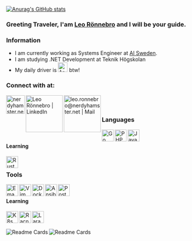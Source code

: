 [![Anurag's GitHub stats](https://img.shields.io/badge/Mail-PGP%20Key-informational?logo=protonmail)](https://gist.github.com/TheNerdyHamster/6a9b8665ccff590d5f71575f65cb94fa)
### Greeting Traveler, I'am [Leo Rönnebro][website] and I will be your guide. 

### Information
 - I am currently working as Systems Engineer at [AI Sweden](https://ai.se).
 - I am studying .NET Development at Teknik Högskolan
 - My daily driver is [<img alt="Arch" width="26px" src="https://www.vectorlogo.zone/logos/archlinux/archlinux-icon.svg" />][website] btw!


### Connect with at:

[<img align="left" alt="nerdyhamster.net" width="50" src="https://www.flaticon.com/svg/vstatic/svg/1150/1150626.svg?token=exp=1617458811~hmac=1b2ba3c495d2534378d71c3625fb6743" />][website]
[<img align="left" alt="Leo Rönnebro | LinkedIn" width="100" src="https://www.vectorlogo.zone/logos/linkedin/linkedin-ar21.svg" />][linkedin]
[<img align="left" alt="leo.ronnebro@nerdyhamster.net | Mail" width="100" src="https://www.vectorlogo.zone/logos/protonmail/protonmail-ar21.svg" />][mail]


<br />
<br />

### Languages

[<img align="left" alt="Go" width="32px" src="https://www.vectorlogo.zone/logos/golang/golang-icon.svg" />][go]
[<img align="left" alt="PHP" width="32px" src="https://www.vectorlogo.zone/logos/php/php-icon.svg" />][php]
[<img align="left" alt="Java" width="32px" src="https://www.vectorlogo.zone/logos/java/java-icon.svg" />][java]

<br />

#### Learning

[<img align="left" alt="Rust" width="32px" src="https://www.vectorlogo.zone/logos/rust-lang/rust-lang-icon.svg" />][rust]

<br />

### Tools

[<img align="left" alt="Emacs" width="32px" src="https://upload.wikimedia.org/wikipedia/commons/5/5f/Emacs-logo.svg" />][emacs]
[<img align="left" alt="Vim" width="32px" src="https://www.vectorlogo.zone/logos/vim/vim-icon.svg" />][vim]
[<img align="left" alt="Docker" width="32px" src="https://www.vectorlogo.zone/logos/docker/docker-icon.svg" />][docker]
[<img align="left" alt="Ansible" width="32px" src="https://www.vectorlogo.zone/logos/ansible/ansible-icon.svg" />][ansible]
[<img align="left" alt="PostgreSQL" width="32px" src="https://www.vectorlogo.zone/logos/postgresql/postgresql-icon.svg" />][postgresql]

<br />

#### Learning
[<img align="left" alt="K8s" width="32px" src="https://www.vectorlogo.zone/logos/kubernetes/kubernetes-icon.svg" />][k8s]
[<img align="left" alt="Racnher" width="32px" src="https://www.vectorlogo.zone/logos/rancher/rancher-icon.svg" />][rancher]
[<img align="left" alt="Laravel" width="32px" src="https://www.vectorlogo.zone/logos/laravel/laravel-icon.svg" />][laravel]

<br />
<br />

[<img align="left" alt="Readme Cards" src="https://github-readme-stats.vercel.app/api?username=TheNerdyHamster&show_icons=true&hide_border=true&theme=dracula&include_all_commits=true&custom_title=The%20Nerdy%20Hamster%27s%20Profile%20Card" />][cardsCredit]

[<img align="left" alt="Readme Cards" src="https://github-readme-stats.vercel.app/api/top-langs/?username=TheNerdyHamster&layout=compact&hide_border=true&theme=dracula&hide=c&langs_count=9" />][cardsCredit]  

[website]: http://nerdyhamster.net/
[linkedin]: https://www.linkedin.com/in/leo-ronnebro/
[mail]: mailto:leo.ronnebro@nerdyhamster.net
[pgpKey]: https://gist.github.com/TheNerdyHamster/6a9b8665ccff590d5f71575f65cb94fa
[cardsCredit]: https://github.com/anuraghazra/github-readme-stats

[go]: https://golang.org/
[php]: https://www.php.net/
[java]: https://www.java.com/en/
[rust]: https://www.rust-lang.org/
[emacs]: https://www.gnu.org/software/emacs/
[vim]: https://www.vim.org/
[docker]: https://www.docker.com/
[ansible]: https://www.ansible.com/
[postgresql]: https://www.postgresql.org/
[k8s]: https://kubernetes.io/
[rancher]: https://rancher.com/
[laravel]: https://laravel.com/
